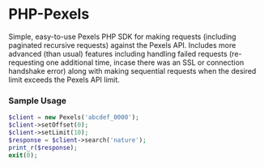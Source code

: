 # PHP-Pexels

Simple, easy-to-use Pexels PHP SDK for making requests (including paginated recursive requests) against the Pexels API. Includes more advanced (than usual) features including handling failed requests (re-requesting one additional time, incase there was an SSL or connection handshake error) along with making sequential requests when the desired limit exceeds the Pexels API limit.

### Sample Usage
``` php
$client = new Pexels('abcdef_0000');
$client->setOffset(0);
$client->setLimit(10);
$response = $client->search('nature');
print_r($response);
exit(0);
```
